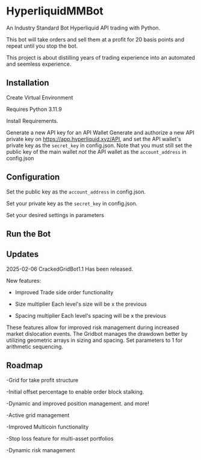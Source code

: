 # HyperliquidMMBot
An Industry Standard Bot
Hyperliquid API trading with Python.

This bot will take orders and sell them at a profit for 20 basis points and repeat until you stop the bot.

This project is about distilling years of trading experience into an automated and seemless experience.

</div>

## Installation
Create Virtual Environment

Requires Python 3.11.9

Install Requirements. 

Generate a new API key for an API Wallet
Generate and authorize a new API private key on https://app.hyperliquid.xyz/API, and set the API wallet's private key as the `secret_key` in config.json. Note that you must still set the public key of the main wallet *not* the API wallet as the `account_address` in config.json
## Configuration 

Set the public key as the `account_address` in config.json.
 
Set your private key as the `secret_key` in config.json.
 
Set your desired settings in parameters
 
## Run the Bot


## Updates
2025-02-06 CrackedGridBot1.1 Has been released.

New features:

- Improved Trade side order functionality

- Size multiplier Each level's size will be x the previous

- Spacing multiplier Each level's spacing will be x the previous

These features allow for improved risk management during increased market dislocation events. The Gridbot manages the drawdown better by utilizing geometric arrays in sizing and spacing.
Set parameters to 1 for arithmetic sequencing.

## Roadmap

-Grid for take profit structure

-Initial offset percentage to enable order block stalking.

-Dynamic and improved position management.
and more!

-Active grid management 

-Improved Multicoin functionality 

-Stop loss feature for multi-asset portfolios

-Dynamic risk management 





